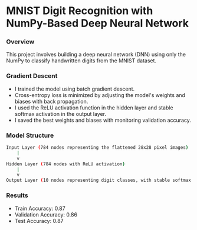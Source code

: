 # MNIST Digit Recognition with NumPy-Based Deep Neural Network

### Overview
This project involves building a deep neural network (DNN) using only the NumPy to classify handwritten digits from the MNIST dataset.

### Gradient Descent
* I trained the model using batch gradient descent.
* Cross-entropy loss is minimized by adjusting the model's weights and biases with back propagation.
* I used the ReLU activation function in the hidden layer and stable softmax activation in the output layer.
* I saved the best weights and biases with monitoring validation accuracy.

### Model Structure

```bash
Input Layer (784 nodes representing the flattened 28x28 pixel images) 
    |
    v
Hidden Layer (784 nodes with ReLU activation)
    |
    v
Output Layer (10 nodes representing digit classes, with stable softmax activation)
```

### Results
* Train Accuracy: 0.87
* Validation Accuracy: 0.86
* Test Accuracy: 0.87
